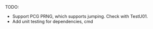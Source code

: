 TODO:
- Support PCG PRNG, which supports jumping. Check with TestU01.
- Add unit testing for dependencies, cmd